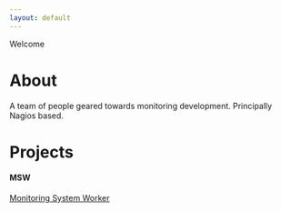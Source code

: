 ```yaml
---
layout: default
---
```


Welcome

# About

A team of people geared towards monitoring development. Principally Nagios based.

# Projects

#### MSW

[Monitoring System Worker](https://github.com/T-M-D/MSW)
